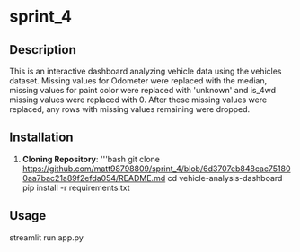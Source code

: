 # sprint_4

## Description
This is an interactive dashboard analyzing vehicle data using the vehicles dataset. Missing values for Odometer were replaced with the median, missing values for paint color were 
replaced with 'unknown' and is_4wd missing values were replaced with 0. After these missing values were replaced, any rows with missing values remaining were dropped. 

## Installation
1. **Cloning Repository**:
'''bash
git clone https://github.com/matt98798809/sprint_4/blob/6d3707eb848cac751800aa7bac21a89f2efda054/README.md
cd vehicle-analysis-dashboard
pip install -r requirements.txt

## Usage
streamlit run app.py
